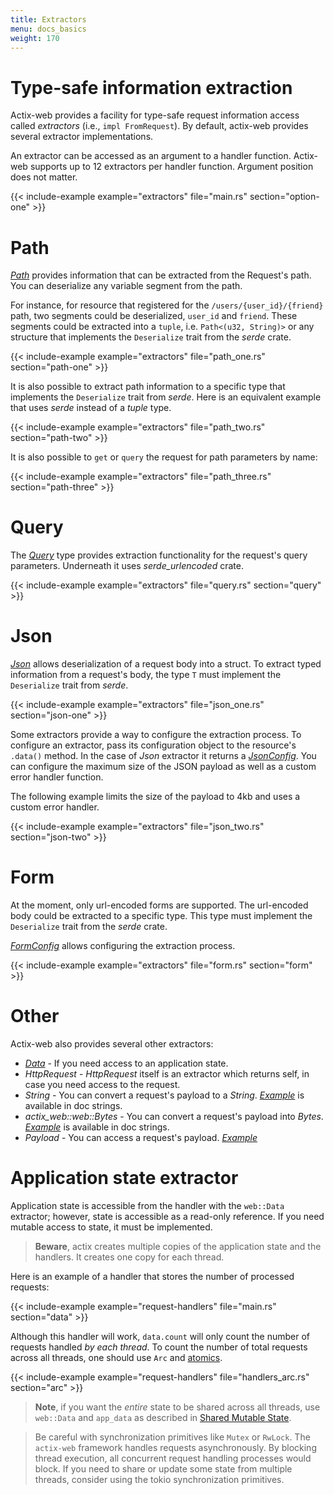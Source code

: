 ```yaml
---
title: Extractors
menu: docs_basics
weight: 170
---
```


# Type-safe information extraction

Actix-web provides a facility for type-safe request information access called _extractors_ (i.e., `impl FromRequest`). By default, actix-web provides several extractor implementations.

An extractor can be accessed as an argument to a handler function. Actix-web supports up to 12 extractors per handler function. Argument position does not matter.

{{< include-example example="extractors" file="main.rs" section="option-one" >}}

# Path

[_Path_][pathstruct] provides information that can be extracted from the Request's path. You can deserialize any variable segment from the path.

For instance, for resource that registered for the `/users/{user_id}/{friend}` path, two segments could be deserialized, `user_id` and `friend`. These segments could be extracted into a `tuple`, i.e. `Path<(u32, String)>` or any structure that implements the `Deserialize` trait from the _serde_ crate.

{{< include-example example="extractors" file="path_one.rs" section="path-one" >}}

It is also possible to extract path information to a specific type that implements the `Deserialize` trait from _serde_. Here is an equivalent example that uses _serde_ instead of a _tuple_ type.

{{< include-example example="extractors" file="path_two.rs" section="path-two" >}}

It is also possible to `get` or `query` the request for path parameters by name:

{{< include-example example="extractors" file="path_three.rs" section="path-three" >}}

# Query

The [_Query_][querystruct] type provides extraction functionality for the request's query parameters. Underneath it uses _serde_urlencoded_ crate.

{{< include-example example="extractors" file="query.rs" section="query" >}}

# Json

[_Json_][jsonstruct] allows deserialization of a request body into a struct. To extract typed information from a request's body, the type `T` must implement the `Deserialize` trait from _serde_.

{{< include-example example="extractors" file="json_one.rs" section="json-one" >}}

Some extractors provide a way to configure the extraction process. To configure an extractor, pass its configuration object to the resource's `.data()` method. In the case of _Json_ extractor it returns a [_JsonConfig_][jsonconfig]. You can configure the maximum size of the JSON payload as well as a custom error handler function.

The following example limits the size of the payload to 4kb and uses a custom error handler.

{{< include-example example="extractors" file="json_two.rs" section="json-two" >}}

# Form

At the moment, only url-encoded forms are supported. The url-encoded body could be extracted to a specific type. This type must implement the `Deserialize` trait from the _serde_ crate.

[_FormConfig_][formconfig] allows configuring the extraction process.

{{< include-example example="extractors" file="form.rs" section="form" >}}

# Other

Actix-web also provides several other extractors:

- [_Data_][datastruct] - If you need access to an application state.
- _HttpRequest_ - _HttpRequest_ itself is an extractor which returns self, in case you need access to the request.
- _String_ - You can convert a request's payload to a _String_. [_Example_][stringexample] is available in doc strings.
- _actix_web::web::Bytes_ - You can convert a request's payload into _Bytes_. [_Example_][bytesexample] is available in doc strings.
- _Payload_ - You can access a request's payload. [_Example_][payloadexample]

# Application state extractor

Application state is accessible from the handler with the `web::Data` extractor; however, state is accessible as a read-only reference. If you need mutable access to state, it must be implemented.

> **Beware**, actix creates multiple copies of the application state and the handlers. It creates one copy for each thread.

Here is an example of a handler that stores the number of processed requests:

{{< include-example example="request-handlers" file="main.rs" section="data" >}}

Although this handler will work, `data.count` will only count the number of requests handled _by each thread_. To count the number of total requests across all threads, one should use `Arc` and [atomics][atomics].

{{< include-example example="request-handlers" file="handlers_arc.rs" section="arc" >}}

> **Note**, if you want the _entire_ state to be shared across all threads, use `web::Data` and `app_data` as described in [Shared Mutable State][shared_mutable_state].

> Be careful with synchronization primitives like `Mutex` or `RwLock`. The `actix-web` framework handles requests asynchronously. By blocking thread execution, all concurrent request handling processes would block. If you need to share or update some state from multiple threads, consider using the tokio synchronization primitives.

[pathstruct]: https://docs.rs/actix-web/3/actix_web/dev/struct.Path.html
[querystruct]: https://docs.rs/actix-web/3/actix_web/web/struct.Query.html
[jsonstruct]: https://docs.rs/actix-web/3/actix_web/web/struct.Json.html
[jsonconfig]: https://docs.rs/actix-web/3/actix_web/web/struct.JsonConfig.html
[formconfig]: https://docs.rs/actix-web/3/actix_web/web/struct.FormConfig.html
[datastruct]: https://docs.rs/actix-web/3/actix_web/web/struct.Data.html
[stringexample]: https://docs.rs/actix-web/3/actix_web/trait.FromRequest.html#example-2
[bytesexample]: https://docs.rs/actix-web/3/actix_web/trait.FromRequest.html#example-4
[payloadexample]: https://docs.rs/actix-web/3/actix_web/web/struct.Payload.html
[actix]: https://actix.github.io/actix/actix/
[atomics]: https://doc.rust-lang.org/std/sync/atomic/
[shared_mutable_state]: ../application#shared-mutable-state
